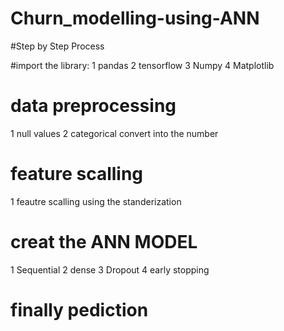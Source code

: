 # Churn_modelling-using-ANN

#Step by Step Process

#import the library:
1 pandas
2 tensorflow
3 Numpy
4 Matplotlib

# data preprocessing
1 null values
2 categorical  convert into the number 

# feature scalling

1 feautre scalling using the standerization

# creat the ANN MODEL
1 Sequential
2 dense
3 Dropout
4 early stopping

# finally pediction


